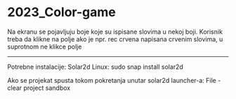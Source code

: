 # 2023_Color-game
Na ekranu se pojavljuju boje koje su ispisane slovima u nekoj boji. Korisnik treba da klikne na polje ako je npr. rec crvena napisana crvenim slovima, u suprotnom ne klikce polje

---
Potrebne instalacije: Solar2d
Linux: sudo snap install solar2d

Ako se projekat spusta tokom pokretanja unutar solar2d launcher-a:
File - clear project sandbox
